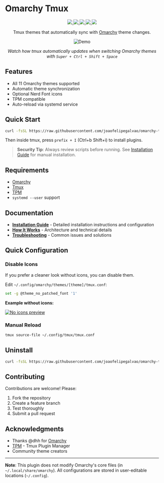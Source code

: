 # Omarchy Tmux

<p align="center">
  <a href="https://omarchy.org" target="_blank">
    <img src="https://img.shields.io/badge/Omarchy-Compatible-7aa2f7?style=flat-square&labelColor=1a1b26&logo=archlinux&logoColor=c0caf5"/>
  </a>
  <a href="https://github.com/joaofelipegalvao/omarchy-tmux/blob/main/LICENSE" target="_blank">
    <img src="https://img.shields.io/badge/License-MIT-7aa2f7?style=flat-square&labelColor=1a1b26&logo=github&logoColor=c0caf5"/>
  </a>
  <a href="https://github.com/joaofelipegalvao/omarchy-tmux/blob/main/docs/INSTALL.md" target="_blank">
    <img src="https://img.shields.io/badge/Installation-Guide-7aa2f7?style=flat-square&labelColor=1a1b26&logo=tmux&logoColor=c0caf5"/>
  </a>
    <a href="https://github.com/joaofelipegalvao/omarchy-tmux/blob/main/docs/HOW_IT_WORKS.md" target="_blank">
    <img src="https://img.shields.io/badge/How_It-Works-7aa2f7?style=flat-square&labelColor=1a1b26&logo=readthedocs&logoColor=c0caf5"/>
  </a>
  <a href="https://github.com/joaofelipegalvao/omarchy-tmux/releases" target="_blank">
    <img src="https://img.shields.io/github/v/release/joaofelipegalvao/omarchy-tmux?style=flat-square&labelColor=1a1b26&color=7aa2f7&logo=github&logoColor=c0caf5"/>
  </a>

</p>

<div align="center">
  
Tmux themes that automatically sync with <a href="https://omarchy.org">Omarchy</a> theme changes.

![Demo](assets/demo.gif)

<p align="center"><em>Watch how tmux automatically updates when switching Omarchy themes with <code>Super + Ctrl + Shift + Space</code></em></p></div>

## Features

- All 11 Omarchy themes supported
- Automatic theme synchronization
- Optional Nerd Font icons
- TPM compatible
- Auto-reload via systemd service

## Quick Start

```bash
curl -fsSL https://raw.githubusercontent.com/joaofelipegalvao/omarchy-tmux/main/scripts/omarchy-tmux-install.sh | bash
```

Then inside tmux, press `prefix + I` (Ctrl+b Shift+i) to install plugins.

> **Security Tip**: Always review scripts before running. See [Installation Guide](docs/INSTALL.md) for manual installation.

## Requirements

- [Omarchy](https://omarchy.org)
- [Tmux](https://github.com/tmux/tmux/wiki)
- [TPM](https://github.com/tmux-plugins/tpm)
- `systemd --user` support

## Documentation

- **[Installation Guide](docs/INSTALL.md)** - Detailed installation instructions and configuration
- **[How It Works](docs/HOW_IT_WORKS.md)** - Architecture and technical details
- **[Troubleshooting](docs/TROUBLESHOOTING.md)** - Common issues and solutions

## Quick Configuration

### Disable Icons

If you prefer a cleaner look without icons, you can disable them.

Edit `~/.config/omarchy/themes/[theme]/tmux.conf`:

```bash
set -g @theme_no_patched_font '1'
```

**Example without icons:**

[![No icons preview](https://i.postimg.cc/WzZnKGS0/screenshot-2025-10-10-09-17-19.png)](https://postimg.cc/8f1Mfr2C)


### Manual Reload

```bash
tmux source-file ~/.config/tmux/tmux.conf
```

## Uninstall

```bash
curl -fsSL https://raw.githubusercontent.com/joaofelipegalvao/omarchy-tmux/main/scripts/omarchy-tmux-uninstall.sh | bash
```

## Contributing

Contributions are welcome! Please:

1. Fork the repository
2. Create a feature branch
3. Test thoroughly
4. Submit a pull request

## Acknowledgments

- Thanks @dhh for [Omarchy](https://omarchy.org)
- [TPM](https://github.com/tmux-plugins/tpm) - Tmux Plugin Manager
- Community theme creators

---

**Note**: This plugin does not modify Omarchy's core files (in `~/.local/share/omarchy`). All configurations are stored in user-editable locations (`~/.config`).
